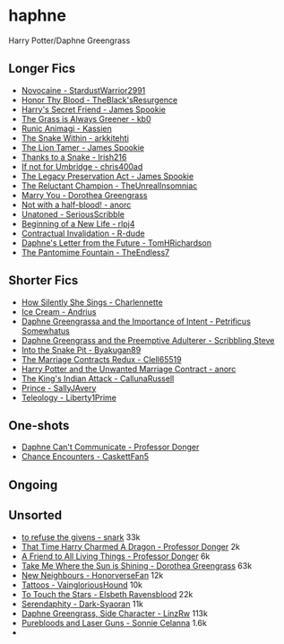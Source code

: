 # haphne

Harry Potter/Daphne Greengrass

## Longer Fics

- [Novocaine - StardustWarrior2991](https://www.fanfiction.net/s/13022013/1/Novocaine)
- [Honor Thy Blood - TheBlack'sResurgence](https://www.fanfiction.net/s/12155794/1/)
- [Harry's Secret Friend - James Spookie](https://www.fanfiction.net/s/12911890/1/)
- [The Grass is Always Greener - kb0](https://www.fanfiction.net/s/4334542/1/)
- [Runic Animagi - Kassien](https://www.fanfiction.net/s/5087671/1/)
- [The Snake Within - arkkitehti](https://www.fanfiction.net/s/7888771/1/)
- [The Lion Tamer - James Spookie](https://www.fanfiction.net/s/6311215/1/)
- [Thanks to a Snake - Irish216](https://www.fanfiction.net/s/6926581/1/Thanks-to-a-Snake)
- [If not for Umbridge - chris400ad](https://www.fanfiction.net/s/13566959/1/)
- [The Legacy Preservation Act - James Spookie](https://www.fanfiction.net/s/10649604/1/The-Legacy-Preservation-Act)
- [The Reluctant Champion - TheUnrealInsomniac](https://www.fanfiction.net/s/5071058/1/The-Reluctant-Champion)
- [Marry You - Dorothea Greengrass](https://www.fanfiction.net/s/12357903/1/Marry-You)
- [Not with a half-blood! - anorc](https://www.fanfiction.net/s/13698850/1/)
- [Unatoned - SeriousScribble](https://www.fanfiction.net/s/8262940/1/)
- [Beginning of a New Life - rlpj4](https://www.fanfiction.net/s/5163465/1/Beginning-of-a-New-Life)
- [Contractual Invalidation - R-dude](https://www.fanfiction.net/s/11697407/1/Contractual-Invalidation)
- [Daphne's Letter from the Future - TomHRichardson](https://www.fanfiction.net/s/13445758/1/Daphne-s-Letter-from-the-Future)
- [The Pantomime Fountain - TheEndless7](https://www.fanfiction.net/s/14007535/1/)

## Shorter Fics

- [How Silently She Sings - Charlennette](https://www.fanfiction.net/s/13948990/1/)
- [Ice Cream - Andrius](https://www.fanfiction.net/s/13323518/1/)
- [Daphne Greengrassa and the Importance of Intent - Petrificus Somewhatus](https://www.fanfiction.net/s/13133746/1/)
- [Daphne Greengrass and the Preemptive Adulterer - Scribbling Steve](https://www.fanfiction.net/s/14026808/1/)
- [Into the Snake Pit - Byakugan89](https://www.fanfiction.net/s/11541767/1/)
- [The Marriage Contracts Redux - Clell65519](https://www.fanfiction.net/s/5835213/1/)
- [Harry Potter and the Unwanted Marriage Contract - anorc](https://www.fanfiction.net/s/13512309/1/)
- [The King's Indian Attack - CallunaRussell](https://www.fanfiction.net/s/11967877/1/The-King-s-Indian-Attack)
- [Prince - SallyJAvery](https://www.fanfiction.net/s/12267737/1/Prince)
- [Teleology - Liberty1Prime](https://www.fanfiction.net/s/13631582/1/Teleology)

## One-shots

- [Daphne Can't Communicate - Professor Donger](https://www.fanfiction.net/s/13943688/1/)
- [Chance Encounters - CaskettFan5](https://www.fanfiction.net/s/13692449/1/Chance-Encounters)

## Ongoing

## Unsorted

- [to refuse the givens - snark](https://archiveofourown.org/works/19193497/chapters/45627454) 33k
- [That Time Harry Charmed A Dragon - Professor Donger](https://www.fanfiction.net/s/13944073/1/) 2k
- [A Friend to All Living Things - Professor Donger](https://www.fanfiction.net/s/14016388/1/) 6k
- [Take Me Where the Sun is Shining - Dorothea Greengrass](https://www.fanfiction.net/s/13912680/1/) 63k
- [New Neighbours - HonorverseFan](https://www.fanfiction.net/s/13924266/1/) 12k
- [Tattoos - VaingloriousHound](https://www.fanfiction.net/s/13762036/1/) 10k
- [To Touch the Stars - Elsbeth Ravensblood](https://www.fanfiction.net/s/12912621/1/) 22k
- [Serendaphity - Dark-Syaoran](https://www.fanfiction.net/s/13930263/1/) 11k
- [Daphne Greengrass, Side Character - LinzRw](https://www.fanfiction.net/s/11145058/1/) 113k
- [Purebloods and Laser Guns -  Sonnie Celanna](https://www.fanfiction.net/s/13756220/1/) 1.6k
- 
